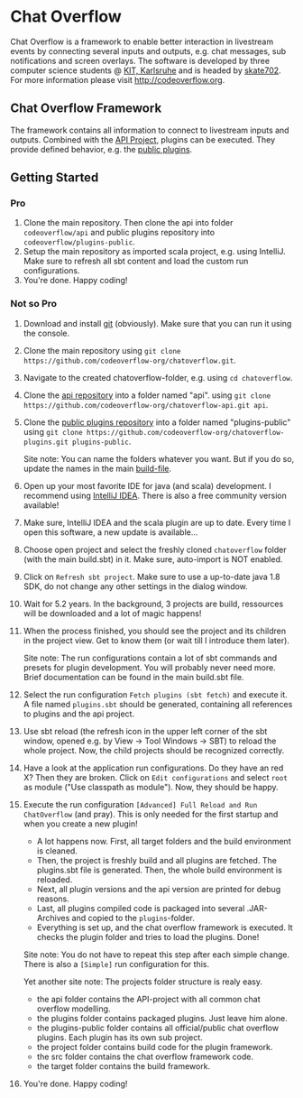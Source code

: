 # Chat Overflow
Chat Overflow is a framework to enable better interaction in livestream events by connecting several inputs and outputs, e.g. chat messages, sub notifications and screen overlays.
The software is developed by three computer science students @ [KIT, Karlsruhe](http://www.kit.edu/) and is headed by [skate702](http://skate702.de). For more information please visit http://codeoverflow.org.

## Chat Overflow Framework
The framework contains all information to connect to livestream inputs and outputs. Combined with the [API Project](https://github.com/codeoverflow-org/chatoverflow-api), plugins can be executed. They provide defined behavior, e.g. the [public plugins](https://github.com/codeoverflow-org/chatoverflow-plugins).

## Getting Started

### Pro

1. Clone the main repository. Then clone the api into folder `codeoverflow/api` and public plugins repository into `codeoverflow/plugins-public`.
2. Setup the main repository as imported scala project, e.g. using IntelliJ. Make sure to refresh all sbt content and load the custom run configurations.
3. You're done. Happy coding!

### Not so Pro

1. Download and install [git](https://git-scm.com/) (obviously). Make sure that you can run it using the console.
2. Clone the main repository using `git clone https://github.com/codeoverflow-org/chatoverflow.git`.
3. Navigate to the created chatoverflow-folder, e.g. using `cd chatoverflow`.
4. Clone the [api repository](https://github.com/codeoverflow-org/chatoverflow-api) into a folder named "api". using `git clone https://github.com/codeoverflow-org/chatoverflow-api.git api`.
5. Clone the [public plugins repository](https://github.com/codeoverflow-org/chatoverflow-plugins) into a folder named "plugins-public" using `git clone https://github.com/codeoverflow-org/chatoverflow-plugins.git plugins-public`.

    Site note: You can name the folders whatever you want. But if you do so, update the names in the main [build-file](https://github.com/codeoverflow-org/chatoverflow/blob/42b9469fe489fe5efeb4aa70f278e3558fccab7d/build.sbt#L64).

6. Open up your most favorite IDE for java (and scala) development. I recommend using [IntelliJ IDEA](https://www.jetbrains.com/idea/). There is also a free community version available!
7. Make sure, IntelliJ IDEA and the scala plugin are up to date. Every time I open this software, a new update is available...
8. Choose open project and select the freshly cloned `chatoverflow` folder (with the main build.sbt) in it. Make sure, auto-import is NOT enabled.
9. Click on `Refresh sbt project`. Make sure to use a up-to-date java 1.8 SDK, do not change any other settings in the dialog window.
10. Wait for 5.2 years. In the background, 3 projects are build, ressources will be downloaded and a lot of magic happens!
11. When the process finished, you should see the project and its children in the project view. Get to know them (or wait till I introduce them later).

    Site note: The run configurations contain a lot of sbt commands and presets for plugin development. You will probably never need more. Brief documentation can be found in the main build.sbt file.

12. Select the run configuration `Fetch plugins (sbt fetch)` and execute it. A file named `plugins.sbt` should be generated, containing all references to plugins and the api project.
13. Use sbt reload (the refresh icon in the upper left corner of the sbt window, opened e.g. by View -> Tool Windows -> SBT) to reload the whole project. Now, the child projects should be recognized correctly.
14. Have a look at the application run configurations. Do they have an red X? Then they are broken. Click on `Edit configurations` and select `root` as module ("Use classpath as module"). Now, they should be happy.
15. Execute the run configuration `[Advanced] Full Reload and Run ChatOverflow` (and pray). This is only needed for the first startup and when you create a new plugin!

    * A lot happens now. First, all target folders and the build environment is cleaned.
    * Then, the project is freshly build and all plugins are fetched. The plugins.sbt file is generated. Then, the whole build environment is reloaded.
    * Next, all plugin versions and the api version are printed for debug reasons.
    * Last, all plugins compiled code is packaged into several .JAR-Archives and copied to the `plugins`-folder.
    * Everything is set up, and the chat overflow framework is executed. It checks the plugin folder and tries to load the plugins. Done!

    Site note: You do not have to repeat this step after each simple change. There is also a `[Simple]` run configuration for this.

    Yet another site note: The projects folder structure is realy easy.

    * the api folder contains the API-project with all common chat overflow modelling.
    * the plugins folder contains packaged plugins. Just leave him alone.
    * the plugins-public folder contains all official/public chat overflow plugins. Each plugin has its own sub project.
    * the project folder contains build code for the plugin framework.
    * the src folder contains the chat overflow framework code.
    * the target folder contains the build framework.

16. You're done. Happy coding!